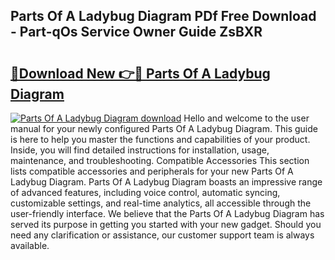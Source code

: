 ## Parts Of A Ladybug Diagram PDf Free Download - Part-qOs Service Owner Guide ZsBXR

# <h2><a href="http://dfr2e7.blite.top/?on=Parts+Of+A+Ladybug+Diagram">🔗Download New 👉🔴 Parts Of A Ladybug Diagram</a></h2>

[![Parts Of A Ladybug Diagram download](https://i.imgur.com/lujVjoI.png)](http://dfr2e7.blite.top/?on=Parts+Of+A+Ladybug+Diagram)
Hello and welcome to the user manual for your newly configured Parts Of A Ladybug Diagram. This guide is here to help you master the functions and capabilities of your product. Inside, you will find detailed instructions for installation, usage, maintenance, and troubleshooting. Compatible Accessories This section lists compatible accessories and peripherals for your new Parts Of A Ladybug Diagram. Parts Of A Ladybug Diagram boasts an impressive range of advanced features, including voice control, automatic syncing, customizable settings, and real-time analytics, all accessible through the user-friendly interface. We believe that the Parts Of A Ladybug Diagram has served its purpose in getting you started with your new gadget. Should you need any clarification or assistance, our customer support team is always available.
